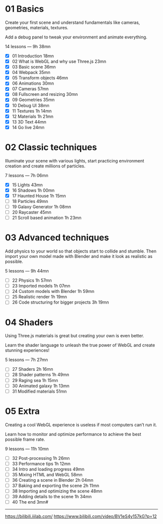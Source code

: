 # 01 Basics

Create your first scene and understand fundamentals like cameras, geometries, materials, textures.

Add a debug panel to tweak your environment and animate everything.

14 lessons — 9h 38mn

- [x] 01 Introduction 18mn
- [x] 02 What is WebGL and why use Three.js 23mn
- [x] 03 Basic scene 36mn
- [x] 04 Webpack 35mn
- [x] 05 Transform objects 46mn
- [x] 06 Animations 30mn
- [x] 07 Cameras 57mn
- [x] 08 Fullscreen and resizing 30mn
- [x] 09 Geometries 35mn
- [x] 10 Debug UI 38mn
- [x] 11 Textures 1h 14mn
- [x] 12 Materials 1h 21mn
- [x] 13 3D Text 44mn
- [x] 14 Go live 24mn

# 02 Classic techniques

Illuminate your scene with various lights, start practicing environment creation and create millions of particles.

7 lessons — 7h 06mn

- [x] 15 Lights 43mn
- [x] 16 Shadows 1h 00mn
- [x] 17 Haunted House 1h 15mn
- [ ] 18 Particles 49mn
- [ ] 19 Galaxy Generator 1h 08mn
- [ ] 20 Raycaster 45mn
- [ ] 21 Scroll based animation 1h 23mn

# 03 Advanced techniques

Add physics to your world so that objects start to collide and stumble. Then import your own model made with Blender and make it look as realistic as possible.

5 lessons — 9h 44mn

- [ ] 22 Physics 1h 57mn
- [ ] 23 Imported models 1h 07mn
- [ ] 24 Custom models with Blender 1h 59mn
- [ ] 25 Realistic render 1h 19mn
- [ ] 26 Code structuring for bigger projects 3h 19mn

# 04 Shaders

Using Three.js materials is great but creating your own is even better.

Learn the shader language to unleash the true power of WebGL and create stunning experiences!

5 lessons — 7h 27mn

- [ ] 27 Shaders 2h 16mn
- [ ] 28 Shader patterns 1h 49mn
- [ ] 29 Raging sea 1h 15mn
- [ ] 30 Animated galaxy 1h 13mn
- [ ] 31 Modified materials 51mn

# 05 Extra

Creating a cool WebGL experience is useless if most computers can’t run it.

Learn how to monitor and optimize performance to achieve the best possible frame rate.

9 lessons — 11h 10mn

- [ ] 32 Post-processing 1h 26mn
- [ ] 33 Performance tips 1h 12mn
- [ ] 34 Intro and loading progress 49mn
- [ ] 35 Mixing HTML and WebGL 58mn
- [ ] 36 Creating a scene in Blender 2h 04mn
- [ ] 37 Baking and exporting the scene 2h 11mn
- [ ] 38 Importing and optimizing the scene 48mn
- [ ] 39 Adding details to the scene 1h 34mn
- [ ] 40 The end 3mn#

---

https://bilibili.iiilab.com/
https://www.bilibili.com/video/BV1eS4y157kG?p=12
